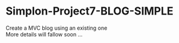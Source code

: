 # Simplon-Project7-BLOG-SIMPLE
Create a MVC blog using an existing one  
More details will fallow soon ...
